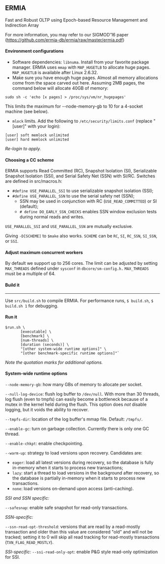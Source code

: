 ## ERMIA

Fast and Robust OLTP using Epoch-based Resource Management and Indirection Array

For more information, you may refer to our SIGMOD'16 paper (https://github.com/ermia-db/ermia/raw/master/ermia.pdf)

#### Environment configurations

* Software dependencies: `libnuma`. Install from your favorite package manager. ERMIA uses `mmap` with `MAP_HUGETLB` to allocate huge pages. `MAP_HUGETLB` is available after Linux 2.6.32.
* Make sure you have enough huge pages. Almost all memory allocations come from the space carved out here. Assuming 2MB pages, the command below will allocate 40GB of memory:
```
sudo sh -c 'echo [x pages] > /proc/sys/vm/nr_hugepages'
```
This limits the maximum for --node-memory-gb to 10 for a 4-socket machine (see below).

* `mlock` limits. Add the following to `/etc/security/limits.conf` (replace "[user]" with your login):
```
[user] soft memlock unlimited
[user] hard memlock unlimited
```
*Re-login to apply.*

#### Choosing a CC scheme

ERMIA supports Read Committed (RC), Snapshot Isolation (SI), Serializable Snapshot Isolation (SSI), and Serial Safety Net (SSN) with SI/RC. Switches are defined in src/macros.h:

* `#define USE_PARALLEL_SSI` to use serializable snapshot isolation (SSI);
* `#define USE_PARALLEL_SSN` to use the serial safety net (SSN);
   - SSN may be used in conjunction with RC (`USE_READ_COMMITTED`) or SI (default);
   - `# define DO_EARLY_SSN_CHECKS` enables SSN window exclusion tests during normal reads and writes.

`USE_PARALLEL_SSI` and `USE_PARALLEL_SSN` are mutually exclusive.

Giving `-D[SCHEME]` to `$make` also works. `SCHEME` can be `RC`, `SI`, `RC_SSN`, `SI_SSN`, or `SSI`.

#### Adjust maximum concurrent workers

By default we support up to 256 cores. The limit can be adjusted by setting `MAX_THREADS` defined under `sysconf` in `dbcore/sm-config.h.` `MAX_THREADS` must be a multiple of 64.

#### Build it
--------

Use `src/build.sh` to compile ERMIA. For performance runs, `$ build.sh`, `$ build.sh 1` for debugging.

#### Run it
```
$run.sh \
       [executable] \
       [benchmark] \
       [num-threads] \
       [duration (seconds)] \
       "[other system-wide runtime options]" \
       "[other benchmark-specific runtime options]"`
```
*Note the quotation marks for additional options.*

#### System-wide runtime options

`--node-memory-gb`: how many GBs of memory to allocate per socket.

`--null-log-device`: flush log buffer to `/dev/null`. With more than 30 threads, log flush (even to tmpfs) can easily become a bottleneck because of a mutex in the kernel held during the flush. This option does *not* disable logging, but it voids the ability to recover.

`--tmpfs-dir`: location of the log buffer's mmap file. Default: `/tmpfs/`.

`--enable-gc`: turn on garbage collection. Currently there is only one GC thread.

`--enable-chkpt`: enable checkpointing.

`--warm-up`: strategy to load versions upon recovery. Candidates are:
- `eager`: load all latest versions during recovery, so the database is fully in-memory when it starts to process new transactions;
- `lazy`: start a thread to load versions in the background after recovery, so the database is partially in-memory when it starts to process new transactions.
- `none`: load versions on-demand upon access (anti-caching).

*SSI and SSN specific:*

`--safesnap`: enable safe snapshot for read-only transactions.

*SSN-specific:*

`--ssn-read-opt-threshold`: versions that are read by a read-mostly transaction and older than this value are considered "old" and will not be tracked; setting it to 0 will skip all read tracking for read-mostly transactions (`TXN_FLAG_READ_MOSTLY`).

*SSI-specific:*
`--ssi-read-only-opt`: enable P&G style read-only optimization for SSI.
